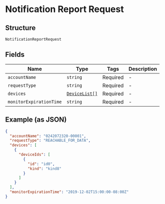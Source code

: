 
# Notification Report Request

## Structure

`NotificationReportRequest`

## Fields

| Name | Type | Tags | Description |
|  --- | --- | --- | --- |
| `accountName` | `string` | Required | - |
| `requestType` | `string` | Required | - |
| `devices` | [`DeviceList[]`](../../doc/models/device-list.md) | Required | - |
| `monitorExpirationTime` | `string` | Required | - |

## Example (as JSON)

```json
{
  "accountName": "0242072320-00001",
  "requestType": "REACHABLE_FOR_DATA",
  "devices": [
    {
      "deviceIds": [
        {
          "id": "id0",
          "kind": "kind8"
        }
      ]
    }
  ],
  "monitorExpirationTime": "2019-12-02T15:00:00-08:00Z"
}
```

